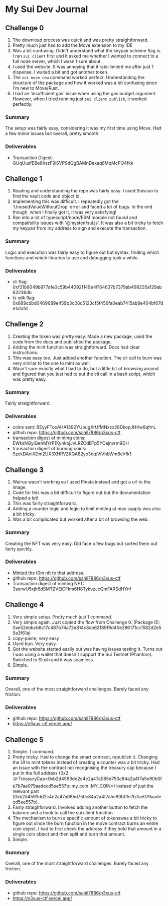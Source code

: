 # My Sui Dev Journal

## Challenge 0
1. The download process was quick and was pretty straightforward. 
2. Pretty much just had to add the Move extension to my IDE
3. Was a bit confusing. Didn't understand what the keypair scheme flag is. I ran `sui client` first and it asked me whether I wanted to connect to a full node server, which I wasn't sure about. 
4. I used the website. It was annoying that it rate-limited me after just 1 dispense. I waited a bit and got another token.
5. The `sui move new` command worked perfect. Understanding the structure of the package and how it worked was a bit confusing since I'm new to Move/Rust.
6. I had an 'insufficient gas' issue when using the gas budget argument. However, when I tried running just `sui client publish`, it worked perfectly.

### Summary
The setup was fairly easy, considering it was my first time using Move. Had a few minor issues but overall, pretty smooth.

### Deliverables
- Transaction Digest: GUqUusfEBe8hszF9i6VP9dQgBAMnDekaq8MqMcPQ4fkk

## Challenge 1
1. Reading and understanding the repo was fairly easy. I used Suiscan to find the vault code and object id.
2. Implementing this was difficult. I repeatedly got the 'UnusedValueWithoutDrop' error and faced a lot of bugs. In the end though, when I finally got it, it was very satisfying!
3. Ran into a lot of typescript/node/ESM module not found and compatibility issues with '@mysten/sui.js'. It was also a bit tricky to fetch my keypair from my address to sign and execute the transaction.

### Summary
Logic and execution was fairly easy to figure out but syntax, finding which functions and which libraries to use and debugging took a while. 

### Deliverables
- cli flag: 0xf31b8049b977afe0c59b44092f149e4f164637b7379ab498235a129ab63236db
- ts sdk flag: 0x889cdbd0469689e459b3c08c5123cf5f456fa0eab7415ab8e404bf07de1afafd


## Challenge 2
1. Creating the token was pretty easy. Made a new package, used the code from the docs and published the package. 
2. Adding the mint function was straightforward. Docs had clear instructions.
3. This was easy too. Just added another function. The cli call to burn was very similar to the one to mint as well.
4. Wasn't sure exactly what I had to do, but a little bit of browsing around and figured that you just had to put the cli call in a bash script, which was pretty easy.

### Summary
Fairly straightforward.

### Deliverables
- coins sent: BEyyFTooAHA1392YUougXrUfMNxzx28DkopJH4w6qfmL
- github repo: https://github.com/sahil7886/n3xus-ctf
- transaction digest of minting coins: EWksNQyiQenMYrP1KynkbjJvLRZCdBTp5YCejnvrm9DH
- transaction digest of burning coins: 9zckDAniXDm2UX3XHRVZKQA82yo3ctpViVhbWm8eVfk1

## Challenge 3
1. Walrus wasn't working so I used Pinata instead and got a url to the image.
2. Code for this was a bit difficult to figure out but the documentation helped a lot!
3. This was fairly straightforward. 
4. Adding a counter logic and logic to limit minting at max supply was also a bit tricky.
5. Was a bit complicated but worked after a bit of browsing the web.

### Summary
Creating the NFT was very easy. Did face a few bugs but sorted them out fairly quickly.

### Deliverables
- Minted the t0m nft to that address.
- github repo: https://github.com/sahil7886/n3xus-ctf
- Transaction digest of minting NFT: 3sorwU5xjh6dSMTZVEiCFkm6H8TykvzJcQmFARSdHYnf

## Challenge 4
1. Very simple setup. Pretty much just 1 command.
2. Very simple again. Just copied the flow from Challenge 0. (Package ID: 0xe52ebbcb8c17c487b74a72e814c8cb62189f9d40e286171cc1582d2e55a3f61a)
3. copy-paste; very easy
4. Used bun. Very easy.
5. Got the website started easily but was having issues testing it. Turns out I was using a wallet that doesn't support the Sui Testnet (Phantom). Switched to Slush and it was seamless.
6. Simple.

### Summary
Overall, one of the most straightforward challenges. Barely faced any friction.

### Deliverables
- github repo: https://github.com/sahil7886/n3xus-ctf
- https://n3xus-ctf.vercel.app/

## Challenge 5
1. Simple. 1 command.
2. Pretty tricky. Had to change the smart contract, republish it. Changing the UI to mint tokens instead of creating a counter was a bit tricky. Had an issue with the contract not recognising the treasury cap because I put in the full address (0x2::coin::TreasuryCap<0xb2d4593dd2c4e2a47a085d750c84a2a4f7a5e90b0fe7b7ae079aadecd5ee557b::my_coin::MY_COIN>) instead of just the relevant part (0xb2d4593dd2c4e2a47a085d750c84a2a4f7a5e90b0fe7b7ae079aadecd5ee557b).
3. Fairly straighforward. Involved adding another button to fetch the balance and a hook to call the sui client function.
4. The mechanism to burn a specific amount of tokenswas a bit tricky to figure out since the burn function in the move contract burns an entire coin object. I had to first check the address if they hold that amount in a single coin object and then split and burn that amount. 
5. Simple.

### Summary
Overall, one of the most straightforward challenges. Barely faced any friction.

### Deliverables
- github repo: https://github.com/sahil7886/n3xus-ctf
- https://n3xus-ctf.vercel.app/